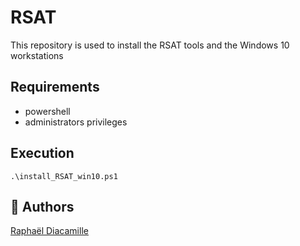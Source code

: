 RSAT
==================

This repository is used to install the RSAT tools and the Windows 10 workstations

Requirements
------------

* powershell
* administrators privileges


Execution
------------
```
.\install_RSAT_win10.ps1
```

## 🚀 Authors
[Raphaël Diacamille](https://github.com/rdia9)
